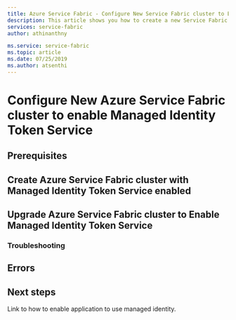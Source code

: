 ```yaml
---
title: Azure Service Fabric - Configure New Service Fabric cluster to Enable Managed Identity Token Service | Microsoft Docs
description: This article shows you how to create a new Service Fabric cluster with Managed Identity enabled
services: service-fabric
author: athinanthny

ms.service: service-fabric
ms.topic: article
ms.date: 07/25/2019
ms.author: atsenthi
---
```


# Configure New Azure Service Fabric cluster to enable Managed Identity Token Service
  
## Prerequisites

## Create Azure Service Fabric cluster with Managed Identity Token Service enabled

## Upgrade Azure Service Fabric cluster to Enable Managed Identity Token Service

### Troubleshooting

## Errors

## Next steps

Link to how to enable application to use managed identity.